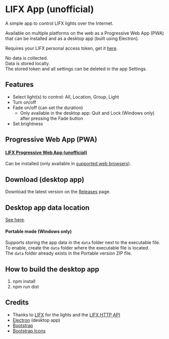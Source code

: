 # LIFX App (unofficial)

A simple app to control LIFX lights over the Internet.

Available on multiple platforms on the web as a Progressive Web App (PWA) that can be installed and as a desktop app (built using Electron).

Requires your LIFX personal access token, get it [here](https://cloud.lifx.com/).

No data is collected.\
Data is stored locally.\
The stored token and all settings can be deleted in the app Settings.

## Features
- Select light(s) to control: All, Location, Group, Light
- Turn on/off
- Fade on/off (can set the duration)
  - Only available in the desktop app: Quit and Lock (Windows only) after pressing the Fade button
- Set brightness

## Progressive Web App (PWA)
#### [LIFX Progressive Web App (unofficial)](https://adam777z.github.io/lifx/)

Can be installed (only available in [supported web browsers](https://caniuse.com/web-app-manifest)).

## Download (desktop app)
Download the latest version on the [Releases](https://github.com/Adam777Z/lifx/releases/latest) page.

## Desktop app data location
[See here](https://www.electronjs.org/docs/latest/api/app/#appgetpathname).

#### Portable mode (Windows only)
Supports storing the app data in the `data` folder next to the executable file.\
To enable, create the `data` folder where the executable file is located.\
The `data` folder already exists in the Portable version ZIP file.

## How to build the desktop app
1. npm install
2. npm run dist

## Credits
- Thanks to [LIFX](https://www.lifx.com/) for the lights and the [LIFX HTTP API](https://api.developer.lifx.com/)
- [Electron](https://www.electronjs.org/) (desktop app)
- [Bootstrap](https://getbootstrap.com/)
- [Bootstrap Icons](https://icons.getbootstrap.com/)